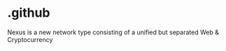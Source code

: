 # .github
Nexus is a new network type consisting of a unified but separated Web &amp; Cryptocurrency

